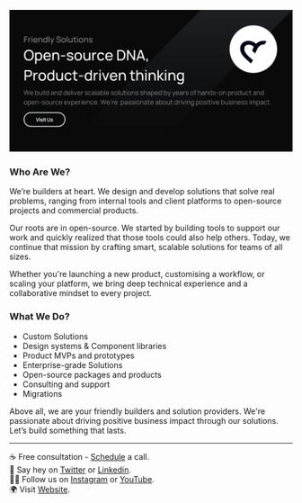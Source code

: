 <a href="https://lubus.in"><img src="cover.png" alt="lubus cover"/></a>

### Who Are We?
We’re builders at heart. We design and develop solutions that solve real problems, ranging from internal tools and client platforms to open-source projects and commercial products.

Our roots are in open-source. We started by building tools to support our work and quickly realized that those tools could also help others. Today, we continue that mission by crafting smart, scalable solutions for teams of all sizes.

Whether you're launching a new product, customising a workflow, or scaling your platform, we bring deep technical experience and a collaborative mindset to every project.

### What We Do?
* Custom Solutions
* Design systems & Component libraries
* Product MVPs and prototypes
* Enterprise-grade Solutions
* Open-source packages and products
* Consulting and support
* Migrations

Above all, we are your friendly builders and solution providers. We're passionate about driving positive business impact through our solutions. 
Let’s build something that lasts.
_____
☕️ Free consultation - [Schedule](https://cal.com/lubus/free-consultation) a call.<br>
🙋 Say hey on [Twitter](https://twitter.com/lubusIN?lang=en) or [Linkedin](https://www.linkedin.com/company/lubusIN).<br>
👩‍💻 Follow us on [Instagram](https://www.instagram.com/lubusin/) or [YouTube](https://www.youtube.com/@LubusIn).<br>
🌍 Visit [Website](https://lubus.in/).
